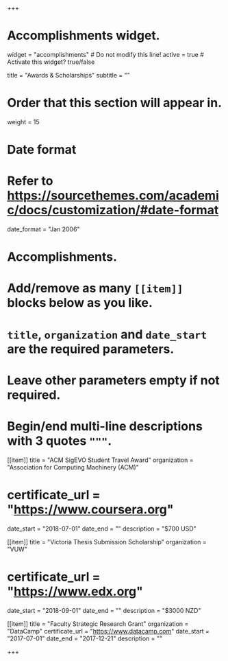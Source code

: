 +++
# Accomplishments widget.
widget = "accomplishments"  # Do not modify this line!
active = true  # Activate this widget? true/false

title = "Awards & Scholarships"
subtitle = ""

# Order that this section will appear in.
weight = 15

# Date format
#   Refer to https://sourcethemes.com/academic/docs/customization/#date-format
date_format = "Jan 2006"

# Accomplishments.
#   Add/remove as many `[[item]]` blocks below as you like.
#   `title`, `organization` and `date_start` are the required parameters.
#   Leave other parameters empty if not required.
#   Begin/end multi-line descriptions with 3 quotes `"""`.

[[item]]
  title = "ACM SigEVO Student Travel Award"
  organization = "Association for Computing Machinery (ACM)"
  # certificate_url = "https://www.coursera.org"
  date_start = "2018-07-01"
  date_end = ""
  description = "$700 USD"

[[item]]
  title = "Victoria Thesis Submission Scholarship"
  organization = "VUW"
  # certificate_url = "https://www.edx.org"
  date_start = "2018-09-01"
  date_end = ""
  description = "$3000 NZD"
  
[[item]]
  title = "Faculty Strategic Research Grant"
  organization = "DataCamp"
  certificate_url = "https://www.datacamp.com"
  date_start = "2017-07-01"
  date_end = "2017-12-21"
  description = ""

+++
